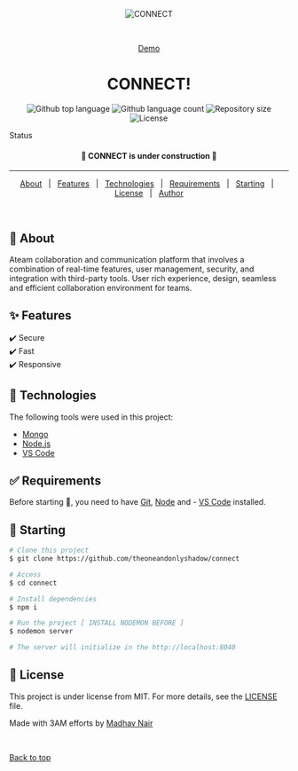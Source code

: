 <div align="center" id="top"> 
  <img src="./.github/app.gif" alt="CONNECT" />

  &#xa0;

  <a href="https://connect.madhavnair-projects.repl.co">Demo</a>
</div>

<h1 align="center">CONNECT!</h1>

<p align="center">
  <img alt="Github top language" src="https://img.shields.io/github/languages/top/theoneandonlyshadow/connect?color=ff0000">

  <img alt="Github language count" src="https://img.shields.io/github/languages/count/theoneandonlyshadow/connect?color=56BEB8">

  <img alt="Repository size" src="https://img.shields.io/github/repo-size/theoneandonlyshadow/connect?color=56BEB8">

  <img alt="License" src="https://img.shields.io/github/license/theoneandonlyshadow/connect?color=56BEB8">

  <!-- <img alt="Github issues" src="https://img.shields.io/github/issues/{{YOUR_GITHUB_USERNAME}}/techcorp?color=56BEB8" /> -->

  <!-- <img alt="Github forks" src="https://img.shields.io/github/forks/{{YOUR_GITHUB_USERNAME}}/techcorp?color=56BEB8" /> -->

  <!-- <img alt="Github stars" src="https://img.shields.io/github/stars/{{YOUR_GITHUB_USERNAME}}/techcorp?color=56BEB8" /> -->
</p>

Status

 <h4 align="center"> 
	🚧  CONNECT is under construction  🚧
</h4> 

<hr>

<p align="center">
  <a href="#dart-about">About</a> &#xa0; | &#xa0; 
  <a href="#sparkles-features">Features</a> &#xa0; | &#xa0;
  <a href="#rocket-technologies">Technologies</a> &#xa0; | &#xa0;
  <a href="#white_check_mark-requirements">Requirements</a> &#xa0; | &#xa0;
  <a href="#checkered_flag-starting">Starting</a> &#xa0; | &#xa0;
  <a href="#memo-license">License</a> &#xa0; | &#xa0;
  <a href="https://github.com/theoneandonlyshadow" target="_blank">Author</a>
</p>

<br>

## :dart: About ##

Ateam collaboration and communication platform that involves a combination of real-time features, user management, security, and integration with third-party tools. User rich experience, design, seamless and efficient collaboration environment for teams.

## :sparkles: Features ##

:heavy_check_mark: Secure\
:heavy_check_mark: Fast\
:heavy_check_mark: Responsive

## :rocket: Technologies ##

The following tools were used in this project:

- [Mongo](https://www.mongodb.com/try/download/community)
- [Node.js](https://nodejs.org/en/)
- [VS Code](https://code.visualstudio.com/download)

## :white_check_mark: Requirements ##

Before starting :checkered_flag:, you need to have [Git](https://git-scm.com), [Node](https://nodejs.org/en/) and - [VS Code](https://code.visualstudio.com/download) installed.

## :checkered_flag: Starting ##

```bash
# Clone this project
$ git clone https://github.com/theoneandonlyshadow/connect

# Access
$ cd connect

# Install dependencies
$ npm i

# Run the project [ INSTALL NODEMON BEFORE ]
$ nodemon server

# The server will initialize in the http://localhost:8040
```

## :memo: License ##

This project is under license from MIT. For more details, see the [LICENSE](LICENSE.md) file.


Made with 3AM efforts by <a href="https://github.com/theoneandonlyshadow" target="_blank">Madhav Nair</a>

&#xa0;

<a href="#top">Back to top</a>
